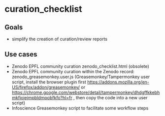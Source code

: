 # curation_checklist

## Goals
- simplify the creation of curation/review reports

## Use cases
- Zenodo EPFL community curation zenodo_checklist.html (obsolete)
- Zenodo EPFL community curation within the Zenodo record: zenodo_greasemonkey.user.js (Greasemonkey/Tampermonkey user script, install the browser plugin first https://addons.mozilla.org/en-US/firefox/addon/greasemonkey/ or https://chrome.google.com/webstore/detail/tampermonkey/dhdgffkkebhmkfjojejmpbldmpobfkfo?hl=fr , then copy the code into a new user script)
- Infoscience Greasemonkey script to facilitate some workflow steps
